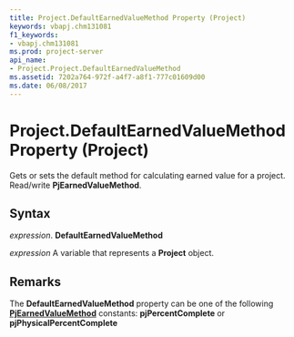 ```yaml
---
title: Project.DefaultEarnedValueMethod Property (Project)
keywords: vbapj.chm131081
f1_keywords:
- vbapj.chm131081
ms.prod: project-server
api_name:
- Project.Project.DefaultEarnedValueMethod
ms.assetid: 7202a764-972f-a4f7-a8f1-777c01609d00
ms.date: 06/08/2017
---
```



# Project.DefaultEarnedValueMethod Property (Project)

Gets or sets the default method for calculating earned value for a project. Read/write **PjEarnedValueMethod**.


## Syntax

 _expression_. **DefaultEarnedValueMethod**

 _expression_ A variable that represents a **Project** object.


## Remarks

The **DefaultEarnedValueMethod** property can be one of the following **[PjEarnedValueMethod](pjearnedvaluemethod-enumeration-project.md)** constants: **pjPercentComplete** or **pjPhysicalPercentComplete**


